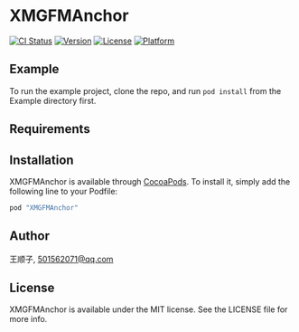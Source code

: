 # XMGFMAnchor

[![CI Status](http://img.shields.io/travis/王顺子/XMGFMAnchor.svg?style=flat)](https://travis-ci.org/王顺子/XMGFMAnchor)
[![Version](https://img.shields.io/cocoapods/v/XMGFMAnchor.svg?style=flat)](http://cocoapods.org/pods/XMGFMAnchor)
[![License](https://img.shields.io/cocoapods/l/XMGFMAnchor.svg?style=flat)](http://cocoapods.org/pods/XMGFMAnchor)
[![Platform](https://img.shields.io/cocoapods/p/XMGFMAnchor.svg?style=flat)](http://cocoapods.org/pods/XMGFMAnchor)

## Example

To run the example project, clone the repo, and run `pod install` from the Example directory first.

## Requirements

## Installation

XMGFMAnchor is available through [CocoaPods](http://cocoapods.org). To install
it, simply add the following line to your Podfile:

```ruby
pod "XMGFMAnchor"
```

## Author

王顺子, 501562071@qq.com

## License

XMGFMAnchor is available under the MIT license. See the LICENSE file for more info.
